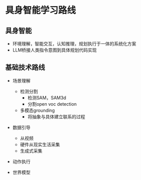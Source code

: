 # 具身智能学习路线

## 具身智能
- 环境理解，智能交互，认知推理，规划执行于一体的系统化方案
- LLM桥接人类指令意图到具体规划代码实现

## 基础技术路线
- 场景理解 
  - 检测分割 
    - 检测SAM，SAM3d
    - 分割open voc detection
  - 多模态grounding
    - 将抽象与具体建立联系的过程
- 数据引导
  - 从视频
  - 硬件从现实生活采集
  - 生成式采集
  
- 动作执行
- 世界模型
